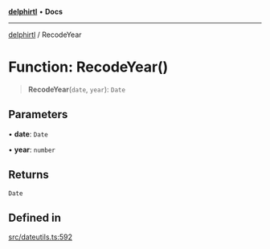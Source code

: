 [**delphirtl**](../README.md) • **Docs**

***

[delphirtl](../globals.md) / RecodeYear

# Function: RecodeYear()

> **RecodeYear**(`date`, `year`): `Date`

## Parameters

• **date**: `Date`

• **year**: `number`

## Returns

`Date`

## Defined in

[src/dateutils.ts:592](https://github.com/chuacw/delphirtl/blob/d71b924f22790501bc0f05faa45f3a3158bae305/src/dateutils.ts#L592)
